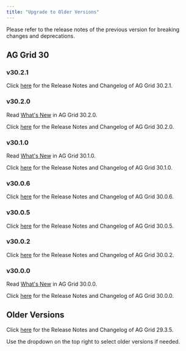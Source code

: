 ```yaml
---
title: "Upgrade to Older Versions"
---
```


Please refer to the release notes of the previous version for breaking changes and deprecations. 

## AG Grid 30

### v30.2.1

Click [here](https://build.ag-grid.com/changelog/?fixVersion=30.2.1) for the Release Notes and Changelog of AG Grid 30.2.1. 

### v30.2.0

Read [What's New](https://blog.ag-grid.com/whats-new-in-ag-grid-30-2/) in AG Grid 30.2.0.

Click [here](https://build.ag-grid.com/changelog/?fixVersion=30.2.0) for the Release Notes and Changelog of AG Grid 30.2.0. 

### v30.1.0

Read [What's New](https://blog.ag-grid.com/whats-new-in-ag-grid-30-1/) in AG Grid 30.1.0.

Click [here](https://build.ag-grid.com/changelog/?fixVersion=30.1.0) for the Release Notes and Changelog of AG Grid 30.1.0. 

### v30.0.6

Click [here](https://build.ag-grid.com/changelog/?fixVersion=30.0.6) for the Release Notes and Changelog of AG Grid 30.0.6. 

### v30.0.5

Click [here](https://build.ag-grid.com/changelog/?fixVersion=30.0.5) for the Release Notes and Changelog of AG Grid 30.0.5. 

### v30.0.2

Click [here](https://build.ag-grid.com/changelog/?fixVersion=30.0.2) for the Release Notes and Changelog of AG Grid 30.0.2. 

### v30.0.0

Read [What's New](https://blog.ag-grid.com/whats-new-in-ag-grid-30-0/) in AG Grid 30.0.0.

Click [here](https://build.ag-grid.com/changelog/?fixVersion=30.0.0) for the Release Notes and Changelog of AG Grid 30.0.0. 

## Older Versions

Click [here](https://www.ag-grid.com/changelog/?fixVersion=29.3.5) for the Release Notes and Changelog of AG Grid 29.3.5. 

Use the dropdown on the top right to select older versions if needed.  
